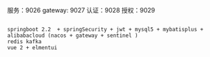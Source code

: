 服务：9026
gateway: 9027
认证：9028
授权：9029

~~~~

springboot 2.2  + springSecurity + jwt + mysql5 + mybatisplus + alibabacloud (nacos + gateway + sentinel )
redis kafka
vue 2 + elmentui